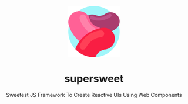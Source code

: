 <!-- header -->
<div align='center'>
  <img src='./docs/images/supersweet.svg' width='140' >
  <h1> supersweet </h1>
  <p> Sweetest JS Framework To Create Reactive UIs Using Web Components </p>
</div>

<!-- features -->

<br/>
